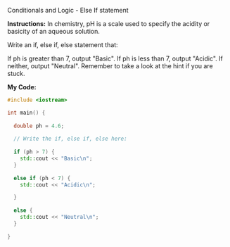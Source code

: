 Conditionals and Logic - Else If statement

**Instructions:**
In chemistry, pH is a scale used to specify the acidity or basicity of an aqueous solution.

Write an if, else if, else statement that:

If ph is greater than 7, output "Basic".
If ph is less than 7, output "Acidic".
If neither, output "Neutral".
Remember to take a look at the hint if you are stuck.

**My Code:**
```C++
#include <iostream>

int main() {
  
  double ph = 4.6;
  
  // Write the if, else if, else here:
  
  if (ph > 7) {
    std::cout << "Basic\n";
  }
  
  else if (ph < 7) {
    std::cout << "Acidic\n";

  }
  
  else {
    std::cout << "Neutral\n";
  }
    
}
```
